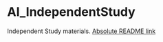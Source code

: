 # AI_IndependentStudy
Independent Study materials.
[Absolute README link](https://github.com/jacwilso/AI_IndependentStudy/blob/master/UsageManual.pdf)
